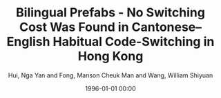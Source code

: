 ---
layout: post
title: Bilingual Prefabs - No Switching Cost Was Found in Cantonese–English Habitual Code-Switching in Hong Kong

date: 1996-01-01 00:00
author: Hui, Nga Yan and Fong, Manson Cheuk Man and Wang, William Shiyuan
tags: ["bilingual comprehension","bilingualism","code-switching","mental lexicon","prefabrication"]
journal: Languages

link: https://doi.org/10.3390/languages7030198

year: 2022
---